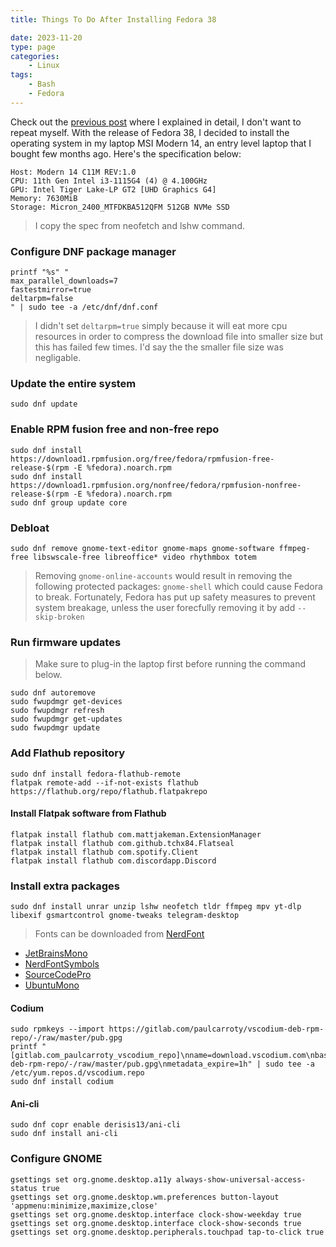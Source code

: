 ```yaml
---
title: Things To Do After Installing Fedora 38

date: 2023-11-20
type: page
categories:
    - Linux
tags:
    - Bash
    - Fedora
---
```


Check out the [previous post](https://luqmannn.xyz/tutorial/things-to-do-fedora-37/) where I explained in detail, I don't want to repeat myself. With the release of Fedora 38, I decided to install the operating system in my laptop MSI Modern 14, an entry level laptop that I bought few months ago. Here's the specification below:

```
Host: Modern 14 C11M REV:1.0
CPU: 11th Gen Intel i3-1115G4 (4) @ 4.100GHz 
GPU: Intel Tiger Lake-LP GT2 [UHD Graphics G4] 
Memory: 7630MiB
Storage: Micron_2400_MTFDKBA512QFM 512GB NVMe SSD
```

> I copy the spec from neofetch and lshw command.

### Configure DNF package manager
```
printf "%s" "
max_parallel_downloads=7
fastestmirror=true
deltarpm=false
" | sudo tee -a /etc/dnf/dnf.conf
```
> I didn't set `deltarpm=true` simply because it will eat more cpu resources in order to compress the download file into smaller size but this has failed few times. I'd say the the smaller file size was negligable.

### Update the entire system 
```
sudo dnf update
```

### Enable RPM fusion free and non-free repo
```
sudo dnf install https://download1.rpmfusion.org/free/fedora/rpmfusion-free-release-$(rpm -E %fedora).noarch.rpm
sudo dnf install https://download1.rpmfusion.org/nonfree/fedora/rpmfusion-nonfree-release-$(rpm -E %fedora).noarch.rpm
sudo dnf group update core
```

### Debloat
```
sudo dnf remove gnome-text-editor gnome-maps gnome-software ffmpeg-free libswscale-free libreoffice* video rhythmbox totem
```
> Removing `gnome-online-accounts` would result in removing the following protected packages: `gnome-shell` which could cause Fedora to break. Fortunately, Fedora has put up safety measures to prevent system breakage, unless the user forecfully removing it by add `--skip-broken`

### Run firmware updates
> Make sure to plug-in the laptop first before running the command below.
```
sudo dnf autoremove
sudo fwupdmgr get-devices
sudo fwupdmgr refresh
sudo fwupdmgr get-updates
sudo fwupdmgr update
```

### Add Flathub repository
```
sudo dnf install fedora-flathub-remote
flatpak remote-add --if-not-exists flathub https://flathub.org/repo/flathub.flatpakrepo
```

#### Install Flatpak software from Flathub
```
flatpak install flathub com.mattjakeman.ExtensionManager
flatpak install flathub com.github.tchx84.Flatseal
flatpak install flathub com.spotify.Client
flatpak install flathub com.discordapp.Discord
```

### Install extra packages
```
sudo dnf install unrar unzip lshw neofetch tldr ffmpeg mpv yt-dlp libexif gsmartcontrol gnome-tweaks telegram-desktop
```
> Fonts can be downloaded from [NerdFont](https://www.nerdfonts.com/font-downloads)
- [JetBrainsMono](https://github.com/ryanoasis/nerd-fonts/releases/download/v3.0.2/JetBrainsMono.zip)
- [NerdFontSymbols](https://github.com/ryanoasis/nerd-fonts/releases/download/v3.0.2/NerdFontsSymbolsOnly.zip)
- [SourceCodePro](https://github.com/ryanoasis/nerd-fonts/releases/download/v3.0.2/SourceCodePro.zip)
- [UbuntuMono](https://github.com/ryanoasis/nerd-fonts/releases/download/v3.0.2/UbuntuMono.zip)

#### Codium
```
sudo rpmkeys --import https://gitlab.com/paulcarroty/vscodium-deb-rpm-repo/-/raw/master/pub.gpg
printf "[gitlab.com_paulcarroty_vscodium_repo]\nname=download.vscodium.com\nbaseurl=https://download.vscodium.com/rpms/\nenabled=1\ngpgcheck=1\nrepo_gpgcheck=1\ngpgkey=https://gitlab.com/paulcarroty/vscodium-deb-rpm-repo/-/raw/master/pub.gpg\nmetadata_expire=1h" | sudo tee -a /etc/yum.repos.d/vscodium.repo
sudo dnf install codium
```

#### Ani-cli
```
sudo dnf copr enable derisis13/ani-cli
sudo dnf install ani-cli
```

### Configure GNOME
```
gsettings set org.gnome.desktop.a11y always-show-universal-access-status true
gsettings set org.gnome.desktop.wm.preferences button-layout 'appmenu:minimize,maximize,close'
gsettings set org.gnome.desktop.interface clock-show-weekday true
gsettings set org.gnome.desktop.interface clock-show-seconds true
gsettings set org.gnome.desktop.peripherals.touchpad tap-to-click true
```